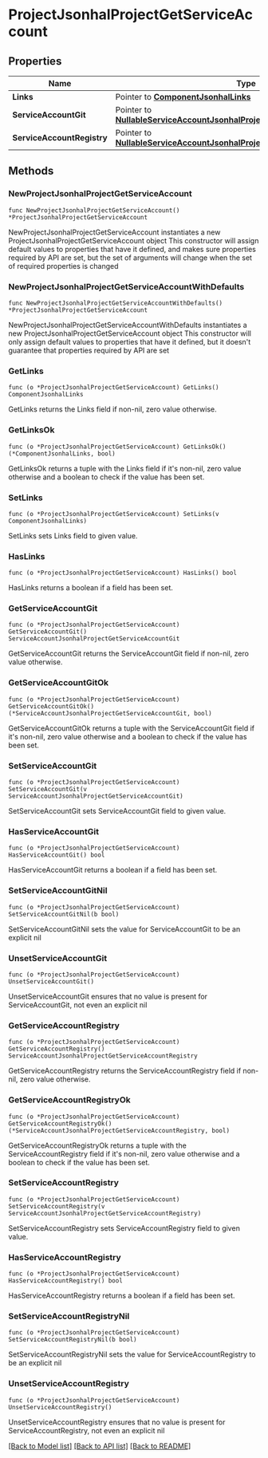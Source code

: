 # ProjectJsonhalProjectGetServiceAccount

## Properties

Name | Type | Description | Notes
------------ | ------------- | ------------- | -------------
**Links** | Pointer to [**ComponentJsonhalLinks**](ComponentJsonhalLinks.md) |  | [optional] 
**ServiceAccountGit** | Pointer to [**NullableServiceAccountJsonhalProjectGetServiceAccountGit**](ServiceAccountJsonhalProjectGetServiceAccountGit.md) |  | [optional] 
**ServiceAccountRegistry** | Pointer to [**NullableServiceAccountJsonhalProjectGetServiceAccountRegistry**](ServiceAccountJsonhalProjectGetServiceAccountRegistry.md) |  | [optional] 

## Methods

### NewProjectJsonhalProjectGetServiceAccount

`func NewProjectJsonhalProjectGetServiceAccount() *ProjectJsonhalProjectGetServiceAccount`

NewProjectJsonhalProjectGetServiceAccount instantiates a new ProjectJsonhalProjectGetServiceAccount object
This constructor will assign default values to properties that have it defined,
and makes sure properties required by API are set, but the set of arguments
will change when the set of required properties is changed

### NewProjectJsonhalProjectGetServiceAccountWithDefaults

`func NewProjectJsonhalProjectGetServiceAccountWithDefaults() *ProjectJsonhalProjectGetServiceAccount`

NewProjectJsonhalProjectGetServiceAccountWithDefaults instantiates a new ProjectJsonhalProjectGetServiceAccount object
This constructor will only assign default values to properties that have it defined,
but it doesn't guarantee that properties required by API are set

### GetLinks

`func (o *ProjectJsonhalProjectGetServiceAccount) GetLinks() ComponentJsonhalLinks`

GetLinks returns the Links field if non-nil, zero value otherwise.

### GetLinksOk

`func (o *ProjectJsonhalProjectGetServiceAccount) GetLinksOk() (*ComponentJsonhalLinks, bool)`

GetLinksOk returns a tuple with the Links field if it's non-nil, zero value otherwise
and a boolean to check if the value has been set.

### SetLinks

`func (o *ProjectJsonhalProjectGetServiceAccount) SetLinks(v ComponentJsonhalLinks)`

SetLinks sets Links field to given value.

### HasLinks

`func (o *ProjectJsonhalProjectGetServiceAccount) HasLinks() bool`

HasLinks returns a boolean if a field has been set.

### GetServiceAccountGit

`func (o *ProjectJsonhalProjectGetServiceAccount) GetServiceAccountGit() ServiceAccountJsonhalProjectGetServiceAccountGit`

GetServiceAccountGit returns the ServiceAccountGit field if non-nil, zero value otherwise.

### GetServiceAccountGitOk

`func (o *ProjectJsonhalProjectGetServiceAccount) GetServiceAccountGitOk() (*ServiceAccountJsonhalProjectGetServiceAccountGit, bool)`

GetServiceAccountGitOk returns a tuple with the ServiceAccountGit field if it's non-nil, zero value otherwise
and a boolean to check if the value has been set.

### SetServiceAccountGit

`func (o *ProjectJsonhalProjectGetServiceAccount) SetServiceAccountGit(v ServiceAccountJsonhalProjectGetServiceAccountGit)`

SetServiceAccountGit sets ServiceAccountGit field to given value.

### HasServiceAccountGit

`func (o *ProjectJsonhalProjectGetServiceAccount) HasServiceAccountGit() bool`

HasServiceAccountGit returns a boolean if a field has been set.

### SetServiceAccountGitNil

`func (o *ProjectJsonhalProjectGetServiceAccount) SetServiceAccountGitNil(b bool)`

 SetServiceAccountGitNil sets the value for ServiceAccountGit to be an explicit nil

### UnsetServiceAccountGit
`func (o *ProjectJsonhalProjectGetServiceAccount) UnsetServiceAccountGit()`

UnsetServiceAccountGit ensures that no value is present for ServiceAccountGit, not even an explicit nil
### GetServiceAccountRegistry

`func (o *ProjectJsonhalProjectGetServiceAccount) GetServiceAccountRegistry() ServiceAccountJsonhalProjectGetServiceAccountRegistry`

GetServiceAccountRegistry returns the ServiceAccountRegistry field if non-nil, zero value otherwise.

### GetServiceAccountRegistryOk

`func (o *ProjectJsonhalProjectGetServiceAccount) GetServiceAccountRegistryOk() (*ServiceAccountJsonhalProjectGetServiceAccountRegistry, bool)`

GetServiceAccountRegistryOk returns a tuple with the ServiceAccountRegistry field if it's non-nil, zero value otherwise
and a boolean to check if the value has been set.

### SetServiceAccountRegistry

`func (o *ProjectJsonhalProjectGetServiceAccount) SetServiceAccountRegistry(v ServiceAccountJsonhalProjectGetServiceAccountRegistry)`

SetServiceAccountRegistry sets ServiceAccountRegistry field to given value.

### HasServiceAccountRegistry

`func (o *ProjectJsonhalProjectGetServiceAccount) HasServiceAccountRegistry() bool`

HasServiceAccountRegistry returns a boolean if a field has been set.

### SetServiceAccountRegistryNil

`func (o *ProjectJsonhalProjectGetServiceAccount) SetServiceAccountRegistryNil(b bool)`

 SetServiceAccountRegistryNil sets the value for ServiceAccountRegistry to be an explicit nil

### UnsetServiceAccountRegistry
`func (o *ProjectJsonhalProjectGetServiceAccount) UnsetServiceAccountRegistry()`

UnsetServiceAccountRegistry ensures that no value is present for ServiceAccountRegistry, not even an explicit nil

[[Back to Model list]](../README.md#documentation-for-models) [[Back to API list]](../README.md#documentation-for-api-endpoints) [[Back to README]](../README.md)


